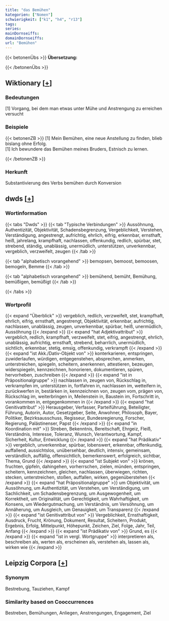 ```yaml
---
title: "das Bemühen"
kategorien: ["Nomen"]
schwierigkeit: ["k1", "h4", "r13"]
tags:
series:
mainDornseiffs:
domainDornseiffs:
url: "Bemühen"
---
```


{{< betonenÜbs >}}
**Übersetzung:**  
  
{{< /betonenÜbs >}}

## Wiktionary [[+](https://de.wiktionary.org/wiki/Bemühen)]

### Bedeutungen
[1] Vorgang, bei dem man etwas unter Mühe und Anstrengung zu erreichen versucht  

### Beispiele
{{< betonenZB >}}
[1] Mein Bemühen, eine neue Anstellung zu finden, blieb bislang ohne Erfolg.  
[1] Ich bewundere das Bemühen meines Bruders, Estnisch zu lernen.  

{{< /betonenZB >}}
### Herkunft
Substantivierung des Verbs bemühen durch Konversion  



## dwds [[+](https://www.dwds.de/wb/Bemühen)]

### Wortinformation
{{< tabs "Dwds" >}}
{{< tab "Typische Verbindungen" >}}
Aussöhnung, Authentizität, Objektivität, Schadensbegrenzung, Vergeblichkeit, Verstehen, Verständigung, angestrengt, aufrichtig, ehrlich, eifrig, erkennbar, ernsthaft, heiß, jahrelang, krampfhaft, nachlassen, offenkundig, redlich, spürbar, stet, strebend, ständig, unablässig, unermüdlich, unterstützen, unverkennbar, vergeblich, verzweifelt, zeugen
{{< /tab >}}

{{< tab "alphabetisch vorangehend" >}}
bemopsen, bemoost, bemoosen, bemogeln, Bemme
{{< /tab >}}

{{< tab "alphabetisch vorangehend" >}}
bemühend, bemüht, Bemühung, bemüßigen, bemüßigt
{{< /tab >}}

{{< /tabs >}}

### Wortprofil
{{< expand "Überblick" >}} vergeblich, redlich, verzweifelt, stet, krampfhaft, ehrlich, eifrig, ernsthaft, angestrengt, Objektivität, erkennbar, aufrichtig, nachlassen, unablässig, zeugen, unverkennbar, spürbar, heiß, unermüdlich, Aussöhnung {{< /expand >}}
{{< expand "hat Adjektivattribut" >}} vergeblich, redlich, krampfhaft, verzweifelt, stet, eifrig, angestrengt, ehrlich, unablässig, aufrichtig, ernsthaft, strebend, beharrlich, unermüdlich, sichtlich, erkennbar, stetig, emsig, offenkundig, verkrampft {{< /expand >}}
{{< expand "ist Akk./Dativ-Objekt von" >}} konterkarieren, entspringen, zuwiderlaufen, würdigen, entgegenstehen, absprechen, anmerken, unterstreichen, spiegeln, scheitern, anerkennen, attestieren, bezeugen, widerspiegeln, kennzeichnen, honorieren, dokumentieren, spüren, hervorheben, zuschreiben {{< /expand >}}
{{< expand "ist in Präpositionalgruppe" >}} nachlassen in, zeugen von, Rückschlag in, verkrampfen im, unterstützen in, fortfahren in, nachlassen im, wetteifern in, zurückwerfen in, bestärken in, kennzeichnen von, zeugen vom, prägen von, Rückschlag im, weiterbringen in, Meilenstein in, Baustein im, Fortschritt in, vorankommen in, entgegenkommen in {{< /expand >}}
{{< expand "hat Genitivattribut" >}} Herausgeber, Verfasser, Parteiführung, Beteiligter, Führung, Autorin, Autor, Gesetzgeber, Seite, Anwohner, Philosoph, Bayer, Politiker, Bezirksausschuss, Regisseur, Bundesregierung, Forscher, Regierung, Palästinenser, Papst {{< /expand >}}
{{< expand "in Koordination mit" >}} Streben, Bekenntnis, Bereitschaft, Ehrgeiz, Fleiß, Verständnis, Interesse, Toleranz, Wunsch, Verantwortung, Kampf, Sicherheit, Kultur, Entwicklung {{< /expand >}}
{{< expand "hat Prädikativ" >}} vergeblich, unverkennbar, spürbar, lobenswert, erkennbar, offenkundig, auffallend, aussichtslos, unübersehbar, deutlich, intensiv, gemeinsam, verständlich, auffällig, offensichtlich, bemerkenswert, erfolgreich, sichtbar, Thema, Grund {{< /expand >}}
{{< expand "ist Subjekt von" >}} krönen, fruchten, gipfeln, dahingehen, vorherrschen, zielen, münden, entspringen, scheitern, kennzeichnen, gleichen, nachlassen, überwiegen, richten, stecken, unterstreichen, stoßen, auffallen, wirken, gegenüberstehen {{< /expand >}}
{{< expand "hat Präpositionalgruppe" >}} um Objektivität, um Aussöhnung, um Authentizität, um Verstehen, um Verständigung, um Sachlichkeit, um Schadensbegrenzung, um Ausgewogenheit, um Korrektheit, um Originalität, um Gerechtigkeit, um Wahrhaftigkeit, um Konsens, um Wiedergutmachung, um Verständnis, um Versöhnung, um Annäherung, um Ausgleich, um Genauigkeit, um Transparenz {{< /expand >}}
{{< expand "ist Genitivattribut von" >}} Vergeblichkeit, Ernsthaftigkeit, Ausdruck, Frucht, Krönung, Dokument, Resultat, Scheitern, Produkt, Ergebnis, Erfolg, Mittelpunkt, Höhepunkt, Zeichen, Ziel, Folge, Jahr, Teil, Anfang {{< /expand >}}
{{< expand "ist Prädikativ von" >}} Grund, es {{< /expand >}}
{{< expand "ist in vergl. Wortgruppe" >}} interpretieren als, beschreiben als, werten als, erscheinen als, verstehen als, lassen als, wirken wie {{< /expand >}}

## Leipzig Corpora [[+](https://corpora.uni-leipzig.de/en/res?word=Bemühen&corpusId=deu_newscrawl-public_2018)]


### Synonym
Bestrebung, Tauziehen, Kampf


### Similarity based on Cooccurrences
Bestreben, Bemühungen, Anliegen, Anstrengungen, Engagement, Ziel

